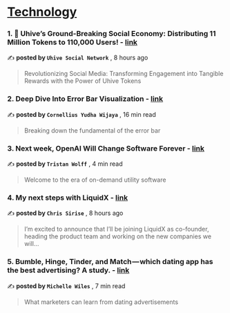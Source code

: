 
<h1><a href=https://medium.com/tag/technology/recommended target="_blank" rel="noopener noreferrer">Technology</a></h1>
<h3>1. 🚀 Uhive’s Ground-Breaking Social Economy: Distributing 11 Million Tokens to 110,000 Users! - <a href=https://medium.com/@UhiveSocialMetaverse?source=tag_recommended_feed---------0-84----------technology----------525e0039_80fd_4a06_b592_641597b4e73c------- target="_blank" rel="noopener noreferrer">link</a></h3>

✍️ **posted by `Uhive Social Network`** <date> , 8 hours ago</date>

<blockquote>Revolutionizing Social Media: Transforming Engagement into Tangible Rewards with the Power of Uhive Tokens</blockquote>

<h3>2. Deep Dive Into Error Bar Visualization - <a href=https://medium.com/@cornelliusyudhawijaya?source=tag_recommended_feed---------1-107----------technology----------525e0039_80fd_4a06_b592_641597b4e73c------- target="_blank" rel="noopener noreferrer">link</a></h3>

✍️ **posted by `Cornellius Yudha Wijaya`** <date> , 16 min read</date>

<blockquote>Breaking down the fundamental of the error bar</blockquote>

<h3>3. Next week, OpenAI Will Change Software Forever - <a href=https://medium.com/@tristwolff?source=tag_recommended_feed---------2-85----------technology----------525e0039_80fd_4a06_b592_641597b4e73c------- target="_blank" rel="noopener noreferrer">link</a></h3>

✍️ **posted by `Tristan Wolff`** <date> , 4 min read</date>

<blockquote>Welcome to the era of on-demand utility software</blockquote>

<h3>4. My next steps with LiquidX - <a href=https://medium.com/@chrissirise?source=tag_recommended_feed---------3-84----------technology----------525e0039_80fd_4a06_b592_641597b4e73c------- target="_blank" rel="noopener noreferrer">link</a></h3>

✍️ **posted by `Chris Sirise`** <date> , 8 hours ago</date>

<blockquote>I’m excited to announce that I’ll be joining LiquidX as co-founder, heading the product team and working on the new companies we will…</blockquote>

<h3>5. Bumble, Hinge, Tinder, and Match — which dating app has the best advertising? A study. - <a href=https://medium.com/@michelle-wiles?source=tag_recommended_feed---------4-107----------technology----------525e0039_80fd_4a06_b592_641597b4e73c------- target="_blank" rel="noopener noreferrer">link</a></h3>

✍️ **posted by `Michelle Wiles`** <date> , 7 min read</date>

<blockquote>What marketers can learn from dating advertisements</blockquote>


